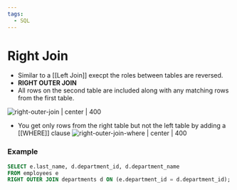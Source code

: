 ```yaml
---
tags:
  - SQL
---
```

# Right Join
- Similar to a [[Left Join]] execpt the roles between tables are reversed.
- **RIGHT OUTER JOIN**
- All rows on the second table are included along with any matching rows from the first table.

![right-outer-join | center | 400](https://www.oracletutorial.com/wp-content/uploads/2019/02/Oracle-Joins-Right-Join.png)

- You get only rows from the right table but not the left table by adding a [[WHERE]] clause
![right-outer-join-where | center | 400](https://www.oracletutorial.com/wp-content/uploads/2019/02/Oracle-Joins-Right-Join-with-Where.png)
### Example
```SQL
SELECT e.last_name, d.department_id, d.department_name
FROM employees e
RIGHT OUTER JOIN departments d ON (e.department_id = d.department_id);
```

